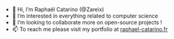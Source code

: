 - 👋 Hi, I’m Raphaël Catarino (@Zareix)
- 👀 I’m interested in everything related to computer science
- 💞️ I’m looking to collaborate more on open-source projects !
- 📫 To reach me please visit my portfolio at [raphael-catarino.fr](https://www.raphael-catarino.fr)
